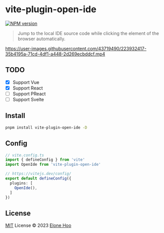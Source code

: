 # vite-plugin-open-ide

[![NPM version](https://img.shields.io/npm/v/vite-plugin-open-ide?color=a1b858&label=)](https://www.npmjs.com/package/vite-plugin-open-ide)

> Jump to the local IDE source code while clicking the element of the browser automatically.

https://user-images.githubusercontent.com/43719490/223932417-35b4195a-71cd-4df1-a448-2d269ecbddcf.mp4

## TODO

- [x] Support Vue
- [x] Support React
- [ ] Support PReact
- [ ] Support Svelte

## Install

```bash
pnpm install vite-plugin-open-ide -D
```

## Config

```ts
// vite.config.ts
import { defineConfig } from 'vite'
import OpenIde from 'vite-plugin-open-ide'

// https://vitejs.dev/config/
export default defineConfig({
  plugins: [
    OpenIde(),
  ]
})
```

## License

[MIT](./LICENSE) License © 2023 [Elone Hoo](https://github.com/elonehoo)
